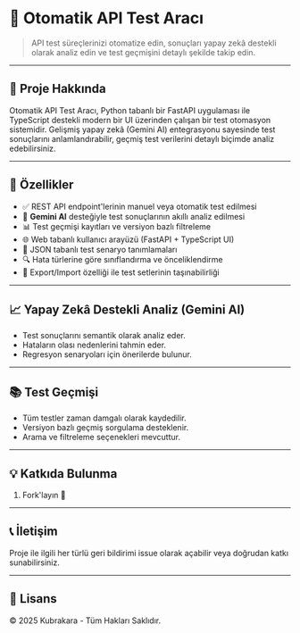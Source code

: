 
# 🧪 Otomatik API Test Aracı

> API test süreçlerinizi otomatize edin, sonuçları yapay zekâ destekli olarak analiz edin ve test geçmişini detaylı şekilde takip edin.

---

## 📌 Proje Hakkında

Otomatik API Test Aracı, Python tabanlı bir FastAPI uygulaması ile TypeScript destekli modern bir UI üzerinden çalışan bir test otomasyon sistemidir. Gelişmiş yapay zekâ (Gemini AI) entegrasyonu sayesinde test sonuçlarını anlamlandırabilir, geçmiş test verilerini detaylı biçimde analiz edebilirsiniz.

---

## 🚀 Özellikler

- ✅ REST API endpoint'lerinin manuel veya otomatik test edilmesi  
- 🤖 **Gemini AI** desteğiyle test sonuçlarının akıllı analiz edilmesi  
- 📊 Test geçmişi kayıtları ve versiyon bazlı filtreleme  
- 🌐 Web tabanlı kullanıcı arayüzü (FastAPI + TypeScript UI)  
- 📝 JSON tabanlı test senaryo tanımlamaları  
- 🔍 Hata türlerine göre sınıflandırma ve önceliklendirme  
- 📁 Export/Import özelliği ile test setlerinin taşınabilirliği  

---

## 📈 Yapay Zekâ Destekli Analiz (Gemini AI)

- Test sonuçlarını semantik olarak analiz eder.  
- Hataların olası nedenlerini tahmin eder.  
- Regresyon senaryoları için önerilerde bulunur.  

---

## 📚 Test Geçmişi

- Tüm testler zaman damgalı olarak kaydedilir.  
- Versiyon bazlı geçmiş sorgulama desteklenir.  
- Arama ve filtreleme seçenekleri mevcuttur.  

---

## 💡 Katkıda Bulunma

1. Fork'layın 📌
   
---

## 📞 İletişim

Proje ile ilgili her türlü geri bildirimi issue olarak açabilir veya doğrudan katkı sunabilirsiniz.

---

## 📝 Lisans

© 2025 Kubrakara - Tüm Hakları Saklıdır.
